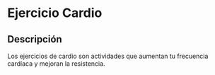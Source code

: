 # Ejercicio Cardio

## Descripción
Los ejercicios de cardio son actividades que aumentan tu frecuencia cardíaca y mejoran la resistencia. 